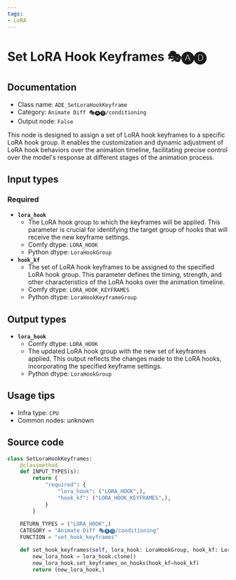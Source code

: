 ```yaml
---
tags:
- LoRA
---
```


# Set LoRA Hook Keyframes 🎭🅐🅓
## Documentation
- Class name: `ADE_SetLoraHookKeyframe`
- Category: `Animate Diff 🎭🅐🅓/conditioning`
- Output node: `False`

This node is designed to assign a set of LoRA hook keyframes to a specific LoRA hook group. It enables the customization and dynamic adjustment of LoRA hook behaviors over the animation timeline, facilitating precise control over the model's response at different stages of the animation process.
## Input types
### Required
- **`lora_hook`**
    - The LoRA hook group to which the keyframes will be applied. This parameter is crucial for identifying the target group of hooks that will receive the new keyframe settings.
    - Comfy dtype: `LORA_HOOK`
    - Python dtype: `LoraHookGroup`
- **`hook_kf`**
    - The set of LoRA hook keyframes to be assigned to the specified LoRA hook group. This parameter defines the timing, strength, and other characteristics of the LoRA hooks over the animation timeline.
    - Comfy dtype: `LORA_HOOK_KEYFRAMES`
    - Python dtype: `LoraHookKeyframeGroup`
## Output types
- **`lora_hook`**
    - Comfy dtype: `LORA_HOOK`
    - The updated LoRA hook group with the new set of keyframes applied. This output reflects the changes made to the LoRA hooks, incorporating the specified keyframe settings.
    - Python dtype: `LoraHookGroup`
## Usage tips
- Infra type: `CPU`
- Common nodes: unknown


## Source code
```python
class SetLoraHookKeyframes:
    @classmethod
    def INPUT_TYPES(s):
        return {
            "required": {
                "lora_hook": ("LORA_HOOK",), 
                "hook_kf": ("LORA_HOOK_KEYFRAMES",),
            }
        }
    
    RETURN_TYPES = ("LORA_HOOK",)
    CATEGORY = "Animate Diff 🎭🅐🅓/conditioning"
    FUNCTION = "set_hook_keyframes"

    def set_hook_keyframes(self, lora_hook: LoraHookGroup, hook_kf: LoraHookKeyframeGroup):
        new_lora_hook = lora_hook.clone()
        new_lora_hook.set_keyframes_on_hooks(hook_kf=hook_kf)
        return (new_lora_hook,)

```
